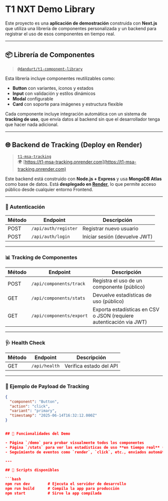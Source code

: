 # T1 NXT Demo Library

Este proyecto es una **aplicación de demostración** construida con **Next.js** que utiliza una librería de componentes personalizada y un backend para registrar el uso de esos componentes en tiempo real.

---

## 📦 Librería de Componentes

> [`@dandurt/t1-component-library`](https://www.npmjs.com/package/@dandurt/t1-component-library)

Esta librería incluye componentes reutilizables como:

- **Button** con variantes, íconos y estados
- **Input** con validación y estilos dinámicos
- **Modal** configurable
- **Card** con soporte para imágenes y estructura flexible

Cada componente incluye integración automática con un sistema de **tracking de uso**, que envía datos al backend sin que el desarrollador tenga que hacer nada adicional.

---

## 🌐 Backend de Tracking (Deploy en Render)

> [`t1-msa-tracking`](https://github.com/dandurt/t1-msa-tracking)  
> 🌍 [https://t1-msa-tracking.onrender.com](https://t1-msa-tracking.onrender.com)

Este backend está construido con **Node.js + Express** y usa **MongoDB Atlas** como base de datos. Está **desplegado en [Render](https://render.com)**, lo que permite acceso público desde cualquier entorno Frontend.

---

### 🔐 Autenticación

| Método | Endpoint             | Descripción                   |
| ------ | -------------------- | ----------------------------- |
| POST   | `/api/auth/register` | Registrar nuevo usuario       |
| POST   | `/api/auth/login`    | Iniciar sesión (devuelve JWT) |

---

### 📊 Tracking de Componentes

| Método | Endpoint                 | Descripción                                                         |
| ------ | ------------------------ | ------------------------------------------------------------------- |
| POST   | `/api/components/track`  | Registra el uso de un componente (público)                          |
| GET    | `/api/components/stats`  | Devuelve estadísticas de uso (público)                              |
| GET    | `/api/components/export` | Exporta estadísticas en CSV o JSON (requiere autenticación via JWT) |

---

### 🩺 Health Check

| Método | Endpoint      | Descripción             |
| ------ | ------------- | ----------------------- |
| GET    | `/api/health` | Verifica estado del API |

---

### 📄 Ejemplo de Payload de Tracking

````json
{
  "component": "Button",
  "action": "click",
  "variant": "primary",
  "timestamp": "2025-06-14T16:32:12.000Z"
}


## 🚀 Funcionalidades del Demo

- Página `/demo` para probar visualmente todos los componentes
- Página `/stats` para ver las estadísticas de uso **en tiempo real** (polling cada 5 segundos)
- Seguimiento de eventos como `render`, `click`, etc., enviados automáticamente

---

## 🧪 Scripts disponibles

```bash
npm run dev        # Ejecuta el servidor de desarrollo
npm run build      # Compila la app para producción
npm start          # Sirve la app compilada
````
